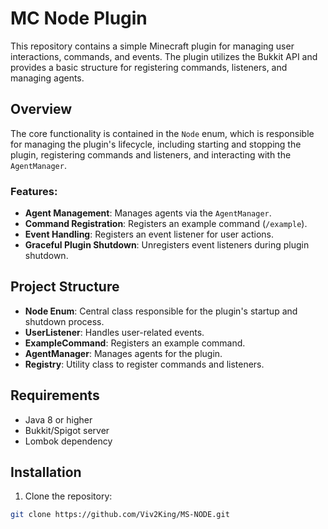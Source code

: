 # MC Node Plugin

This repository contains a simple Minecraft plugin for managing user interactions, commands, and events. The plugin utilizes the Bukkit API and provides a basic structure for registering commands, listeners, and managing agents.

## Overview

The core functionality is contained in the `Node` enum, which is responsible for managing the plugin's lifecycle, including starting and stopping the plugin, registering commands and listeners, and interacting with the `AgentManager`.

### Features:
- **Agent Management**: Manages agents via the `AgentManager`.
- **Command Registration**: Registers an example command (`/example`).
- **Event Handling**: Registers an event listener for user actions.
- **Graceful Plugin Shutdown**: Unregisters event listeners during plugin shutdown.

## Project Structure

- **Node Enum**: Central class responsible for the plugin's startup and shutdown process.
- **UserListener**: Handles user-related events.
- **ExampleCommand**: Registers an example command.
- **AgentManager**: Manages agents for the plugin.
- **Registry**: Utility class to register commands and listeners.
  
## Requirements

- Java 8 or higher
- Bukkit/Spigot server
- Lombok dependency

## Installation

1. Clone the repository:

```bash
git clone https://github.com/Viv2King/MS-NODE.git
